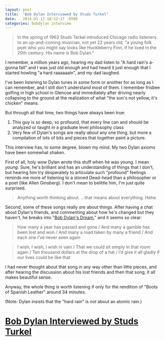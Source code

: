 ```yaml
---
layout: post
title:  "Bob Dylan Interviewed by Studs Turkel"
date:   2014-01-12 18:52:37 -0500
categories: bobdylan interview
---
```


<blockquote class="link_og_blockquote">In the spring of 1963 Studs Terkel introduced Chicago radio listeners to an up-and-coming musician, not yet 22 years old, "a young folk poet who you might say looks like Huckleberry Finn, if he lived in the 20th century. His name is Bob Dylan."</blockquote>

I remember, a million years ago, hearing my dad listen to "A hard rain's a-gonna fall" and I was just old enough and had heard it just enough that I started howling "a hard raaaaaain", and my dad laughed.

I've been listening to Dylan tunes in some form or another for as long as I can remember, and I still don't understand most of them. I remember frisbee golfing in high school in Glencoe and immediately after driving nearly collapsing to the ground at the realization of what "the sun's not yellow, it's chicken" means.

But through all that time, two things have always been true:

1. This guy is so deep, so profound, that every line can and should be analyzed or taught in a graduate level philosophy class
2. Very few of Dylan's songs are really _about_ any one thing, but more a compilation of lots of bits and pieces that together paint a picture.

This interview has, to some degree, blown my mind. My two Dylan axioms have been somewhat shaken.

First of all, holy wow Dylan wrote this stuff when he was young. I mean _young_. Sure, he's brilliant and has an understanding of things that I don't, but hearing him try desperately to articulate such "profound" feelings reminds me more of listening to a stoned Dead-head than a philosopher or a poet (like Allen Ginsberg). I don't mean to belittle him, I'm just quite surprised.

> Anything worth thinking about. ...that means about everything. Hehe.

Second, some of these songs really _are_ about things. After having a chat about Dylan's friends, and commenting about how he's changed but they haven't, he breaks into "[Bob Dylan's Dream](http://www.bobdylan.com/us/songs/bob-dylans-dream)," and it seems so clear:

> How many a year has passed and gone /
And many a gamble has been lost and won /
And many a road taken by many a friend /
And each one I’ve never seen again

> I wish, I wish, I wish in vain /
That we could sit simply in that room again /
Ten thousand dollars at the drop of a hat /
I’d give it all gladly if our lives could be like that

I had never thought about that song in any way other than little pieces, and after hearing the discussion about his lost friends and then that song, it all makes beautiful sense.

Anyway, the whole thing is worth listening if only for the rendition of "Boots of Spanish Leather" around 34 minutes.

(Note: Dylan insists that the "hard rain" is _not_ about an atomic rain.)

# [Bob Dylan Interviewed by Studs Turkel](http://kottke.org/14/01/studs-terkel-interviews-bob-dylan)
